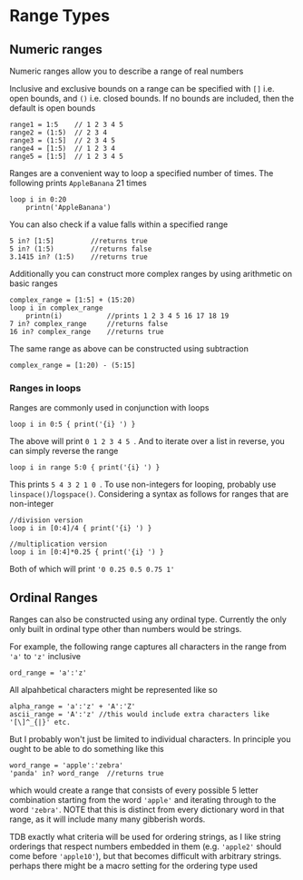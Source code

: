 # Range Types

## Numeric ranges

Numeric ranges allow you to describe a range of real numbers

Inclusive and exclusive bounds on a range can be specified with `[]` i.e. open bounds, and `()` i.e. closed bounds. If no bounds are included, then the default is open bounds

```dewy
range1 = 1:5    // 1 2 3 4 5
range2 = (1:5)  // 2 3 4
range3 = (1:5]  // 2 3 4 5
range4 = [1:5)  // 1 2 3 4
range5 = [1:5]  // 1 2 3 4 5
```

Ranges are a convenient way to loop a specified number of times. The following prints `AppleBanana` 21 times

```dewy
loop i in 0:20
    printn('AppleBanana')
```

You can also check if a value falls within a specified range

```dewy
5 in? [1:5]         //returns true
5 in? (1:5)         //returns false
3.1415 in? (1:5)    //returns true 
```

Additionally you can construct more complex ranges by using arithmetic on basic ranges

```dewy
complex_range = [1:5] + (15:20)
loop i in complex_range
    printn(i)           //prints 1 2 3 4 5 16 17 18 19
7 in? complex_range     //returns false
16 in? complex_range    //returns true
```

The same range as above can be constructed using subtraction

```dewy
complex_range = [1:20) - (5:15]
```

### Ranges in loops

Ranges are commonly used in conjunction with loops

```
loop i in 0:5 { print('{i} ') }
```

The above will print `0 1 2 3 4 5 `. And to iterate over a list in reverse, you can simply reverse the range

```
loop i in range 5:0 { print('{i} ') }
```

This prints `5 4 3 2 1 0 `. To use non-integers for looping, probably use `linspace()`/`logspace()`. Considering a syntax as follows for ranges that are non-integer

```
//division version
loop i in [0:4]/4 { print('{i} ') }

//multiplication version
loop i in [0:4]*0.25 { print('{i} ') }
```

Both of which will print `'0 0.25 0.5 0.75 1'`

## Ordinal Ranges

Ranges can also be constructed using any ordinal type. Currently the only only built in ordinal type other than numbers would be strings.

For example, the following range captures all characters in the range from `'a'` to `'z'` inclusive

```
ord_range = 'a':'z'
```

All alpahbetical characters might be represented like so

```
alpha_range = 'a':'z' + 'A':'Z'
ascii_range = 'A':'z' //this would include extra characters like '[\]^_{|}' etc.
```

But I probably won't just be limited to individual characters. In principle you ought to be able to do something like this

```
word_range = 'apple':'zebra'
'panda' in? word_range  //returns true
```

which would create a range that consists of every possible 5 letter combination starting from the word `'apple'` and iterating through to the word `'zebra'`. NOTE that this is distinct from every dictionary word in that range, as it will include many many gibberish words. 

TDB exactly what criteria will be used for ordering strings, as I like string orderings that respect numbers embedded in them (e.g. `'apple2'` should come before `'apple10'`), but that becomes difficult with arbitrary strings. perhaps there might be a macro setting for the ordering type used